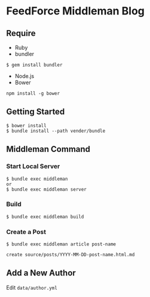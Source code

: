 # FeedForce Middleman Blog

## Require

- Ruby
- bundler

```
$ gem install bundler
```

- Node.js
- Bower

```
npm install -g bower
```

## Getting Started

```
$ bower install
$ bundle install --path vender/bundle
```

## Middleman Command

### Start Local Server

```
$ bundle exec middleman
or
$ bundle exec middleman server
```

### Build

```
$ bundle exec middleman build
```

### Create a Post
```
$ bundle exec middleman article post-name

create source/posts/YYYY-MM-DD-post-name.html.md
```

## Add a New Author

Edit `data/author.yml`

